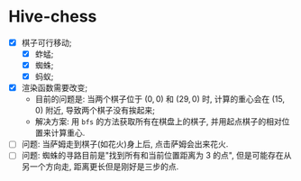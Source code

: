 # Hive-chess

- [x] 棋子可行移动;
    - [x] 蚱蜢;
    - [x] 蜘蛛;
    - [x] 蚂蚁;
- [x] 渲染函数需要改变;
    - 目前的问题是: 当两个棋子位于 $(0, 0)$ 和 $(29, 0)$ 时, 计算的重心会在 $(15, 0)$ 附近, 导致两个棋子没有挨起来;
    - 解决方案: 用 `bfs` 的方法获取所有在棋盘上的棋子, 并用起点棋子的相对位置来计算重心. 
- [ ] 问题: 当萨姆走到棋子(如花火)身上后, 点击萨姆会出来花火.
- [ ] 问题: 蜘蛛的寻路目前是"找到所有和当前位置距离为 3 的点", 但是可能存在从另一个方向走, 距离更长但是刚好是三步的点.